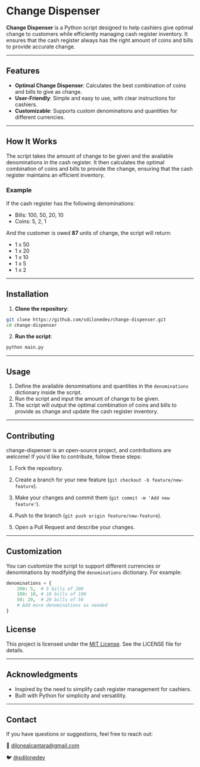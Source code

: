 # Change Dispenser

**Change Dispenser** is a Python script designed to help cashiers give optimal change to customers while efficiently managing cash register inventory. It ensures that the cash register always has the right amount of coins and bills to provide accurate change.

---

## Features

- **Optimal Change Dispenser**: Calculates the best combination of coins and bills to give as change.
- **User-Friendly**: Simple and easy to use, with clear instructions for cashiers.
- **Customizable**: Supports custom denominations and quantities for different currencies.

---

## How It Works

The script takes the amount of change to be given and the available denominations in the cash register. It then calculates the optimal combination of coins and bills to provide the change, ensuring that the cash register maintains an efficient inventory.

### Example

If the cash register has the following denominations:

- Bills: 100, 50, 20, 10
- Coins: 5, 2, 1

And the customer is owed **87** units of change, the script will return:

- 1 x 50
- 1 x 20
- 1 x 10
- 1 x 5
- 1 x 2

---

## Installation

1. **Clone the repository**:

```bash
git clone https://github.com/sdilonedev/change-dispenser.git
cd change-dispenser
```

2. **Run the script**:

```bash
python main.py
```

---

## Usage

1. Define the available denominations and quantities in the `denominations` dictionary inside the script.
2. Run the script and input the amount of change to be given.
3. The script will output the optimal combination of coins and bills to provide as change and update the cash register inventory.

---

## Contributing

change-dispenser is an open-source project, and contributions are welcome! If you'd like to contribute, follow these steps:

1. Fork the repository.

2. Create a branch for your new feature (`git checkout -b feature/new-feature`).

3. Make your changes and commit them (`git commit -m 'Add new feature'`).

4. Push to the branch (`git push origin feature/new-feature`).

5. Open a Pull Request and describe your changes.

---

## Customization

You can customize the script to support different currencies or denominations by modifying the `denominations` dictionary. For example:

```python
denominations = {
    200: 5,  # 5 bills of 200
    100: 10, # 10 bills of 100
    50: 20,  # 20 bills of 50
    # Add more denominations as needed
}
```

## License

This project is licensed under the [MIT License](https://github.com/sdilonedev/change-dispenser/blob/main/LICENSE). See the LICENSE file for details.

---

## Acknowledgments

- Inspired by the need to simplify cash register management for cashiers.
- Built with Python for simplicity and versatility.

---

## Contact

If you have questions or suggestions, feel free to reach out:

📧 [dilonealcantara@gmail.com](mailto:dilonealcantara@gmail.com)

🐦 [@sdilonedev](https://x.com/sdilonedev)
